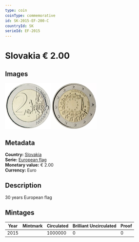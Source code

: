 ```yaml
---
type: coin
coinType: commemorative
id: SK-2015-EF-200-C
countryId: SK
serieId: EF-2015
---
```


# Slovakia € 2.00

## Images

<img src="../../Images/common-2007-200.webp" height="150" alt="Front image"><img src="Images/SK-2015-200.webp" height="150" alt="Back image">

## Metadata

**Country:** [Slovakia](../../Countries/Slovakia/index.md)\
**Serie:** [European flag](index.md)\
**Monetary value:** € 2.00\
**Currency:** Euro

## Description

30 years European flag

## Mintages

| Year | Mintmark | Circulated | Brilliant Uncirculated | Proof |
| ---- | -------- | ---------- | ---------------------- | ----- |
| 2015 |          | 1000000    | 0                      | 0     |
